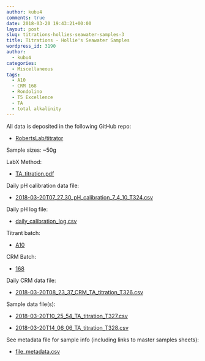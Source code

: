 ```yaml
---
author: kubu4
comments: true
date: 2018-03-20 19:43:21+00:00
layout: post
slug: titrations-hollies-seawater-samples-3
title: Titrations - Hollie's Seawater Samples
wordpress_id: 3190
author:
  - kubu4
categories:
  - Miscellaneous
tags:
  - A10
  - CRM 168
  - Rondolino
  - T5 Excellence
  - TA
  - total alkalinity
---
```


All data is deposited in the following GitHub repo:





  * [RobertsLab/titrator](https://github.com/RobertsLab/titrator)



Sample sizes: ~50g

LabX Method:



  * [TA_titration.pdf](https://github.com/RobertsLab/titrator/blob/master/LabX_method_files/TA_titration.pdf)



Daily pH calibration data file:



  * [2018-03-20T07_27_30_pH_calibration_7_4_10_T324.csv
](https://github.com/RobertsLab/titrator/raw/master/data/cal_data/2018-03-20T07_27_30_pH_calibration_7_4_10_T324.csv)



Daily pH log file:



  * [daily_calibration_log.csv](https://github.com/RobertsLab/titrator/blob/master/data/cal_data/daily_calibration_log.csv)



Titrant batch:



  * [A10](https://github.com/RobertsLab/titrator/blob/master/data/acid_certifications/Batch_A10_CoA.pdf)



CRM Batch:



  * [168](https://github.com/RobertsLab/titrator/blob/master/data/crm_certifications/Batch168.pdf)



Daily CRM data file:



  * [2018-03-20T08_23_37_CRM_TA_titration_T326.csv
](https://github.com/RobertsLab/titrator/raw/master/data/titration_data/crm_data/2018-03-20T08_23_37_CRM_TA_titration_T326.csv)



Sample data file(s):



  * [2018-03-20T10_25_54_TA_titration_T327.csv
](https://github.com/RobertsLab/titrator/raw/master/data/titration_data/sample_data/2018-03-20T10_25_54_TA_titration_T327.csv)



  * [2018-03-20T14_06_06_TA_titration_T328.csv
](https://github.com/RobertsLab/titrator/raw/master/data/titration_data/sample_data/2018-03-20T14_06_06_TA_titration_T328.csv)






See metadata file for sample info (including links to master samples sheets):





  * [file_metadata.csv](https://github.com/RobertsLab/titrator/blob/master/data/titration_data/sample_data/file_metadata.csv)



